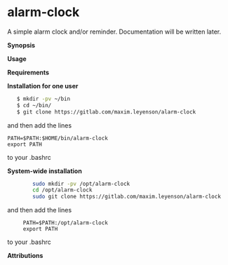 # alarm-clock

A simple alarm clock and/or reminder. Documentation will be written later.

**Synopsis**

**Usage**

**Requirements**

**Installation for one user**
```bash
   $ mkdir -pv ~/bin
   $ cd ~/bin/
   $ git clone https://gitlab.com/maxim.leyenson/alarm-clock
```


and then add the lines

   ```
   PATH=$PATH:$HOME/bin/alarm-clock
   export PATH
   ```
to your .bashrc


**System-wide installation**

```bash
        sudo mkdir -pv /opt/alarm-clock
        cd /opt/alarm-clock
        sudo git clone https://gitlab.com/maxim.leyenson/alarm-clock
```

and then add the lines

   ```
        PATH=$PATH:/opt/alarm-clock
        export PATH
   ```
to your .bashrc


**Attributions**


